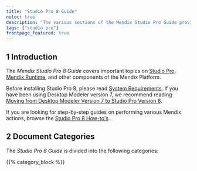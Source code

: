 ```yaml
---
title: "Studio Pro 8 Guide"
notoc: true
description: "The various sections of the Mendix Studio Pro Guide provide details on the features and functionality of the Mendix Platform."
tags: ["studio pro"]
frontpage_featured: true
---
```


## 1 Introduction

The *Mendix Studio Pro 8 Guide* covers important topics on [Studio Pro](modeling), [Mendix Runtime](runtime), and other components of the Mendix Platform.

Before installing Studio Pro 8, please read [System Requirements](system-requirements). If you have been using Desktop Modeler version 7, we recommend reading [Moving from Desktop Modeler Version 7 to Studio Pro Version 8](moving-from-7-to-8).

If you are looking for step-by-step guides on performing various Mendix actions, browse the [Studio Pro 8 How-to's](/howto).

## 2 Document Categories

The *Studio Pro 8 Guide* is divided into the following categories:

{{% category_block %}}

